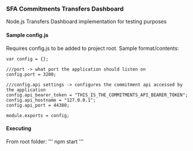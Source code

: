 ### SFA Commitments Transfers Dashboard

Node.js Transfers Dashboard implementation for testing purposes

#### Sample config.js

Requires config.js to be added to project root. Sample format/contents:

```
var config = {};

///port -> what port the application should listen on
config.port = 3200;

///config.api settings -> configures the commitment api accessed by the application
config.api_bearer_token = "THIS_IS_THE_COMMITMENTS_API_BEARER_TOKEN";
config.api_hostname = "127.0.0.1";
config.api_port = 44380;

module.exports = config;
```

#### Executing

From root folder:
'''
npm start 
'''
